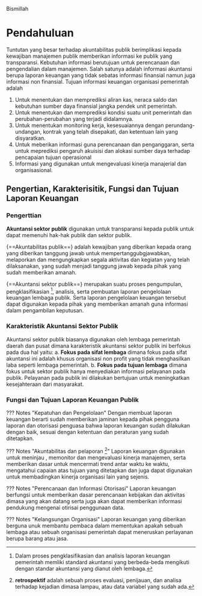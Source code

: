 Bismillah

# Pendahuluan
Tuntutan yang besar terhadap akuntabilitas publik berimplikasi kepada kewajiban manajemen publik memberikan informasi ke publik yang transparansi. Kebutuhan informasi berutujuan untuk perencanaan dan pengendalian dalam manajemen. Salah satunya adalah informasi akuntansi berupa laporan keuangan yang tidak sebatas informasi finansial namun juga informasi non finansial. Tujuan informasi keuangan organisasi pemerintah adalah 

1. Untuk menentukan dan memprediksi aliran kas, neraca saldo dan kebutuhan sumber daya finansial jangka pendek unit pemerintah.
2. Untuk menentukan dan memprediksi kondisi suatu unit pemerintah dan perubahan-perubahan yang terjadi didalamnya.
3. Untuk menentukan monitoring kerja, kesesuaiannya dengan perundang-undangan, kontrak yang telah disepakati, dan ketentuan lain yang disyaratkan.
4. Untuk meberikan informasi guna perencanaan dan penganggaran, serta untuk meprediksi pengaruh akuisisi dan alokasi sumber daya terhadap pencapaian tujuan operasional
5. Informasi yang digunakan untuk mengevaluasi kinerja manajerial dan organisasional.

## Pengertian, Karakterisitik, Fungsi dan Tujuan Laporan Keuangan

### Pengerttian
**Akuntansi sektor publik** digunakan untuk transparansi kepada publik untuk dapat memenuhi hak-hak publik dan sektor publik.

{==Akuntabilitas publik==} adalah kewajiban yang diberikan kepada orang yang diberikan tanggung jawab untuk mempertanggubgjawabkan, melaporkan dan mengungkapkan segala aktivitas dan kegiatan yang telah dilaksanakan, yang sudah menjadi tanggung jawab kepada pihak yang sudah memberikan amanah.

{==Akuntansi sektor publik==} merupakan suatu proses pengumpulan, pengklasifikasian [^1], analisis, serta pembuatan laporan pengelolaan keuangan lembaga publik. Serta laporan pengelolaan keuangan tersebut dapat digunakan kepada pihak yang memberikan amanah guna informasi dalam pengambilan keputusan.

[^1]: Dalam proses pengklasifikasian dan analisis laporan keuangan pemerintah memliki standard akuntansi yang berbeda-beda mengikuti dengan standar akuntansi yang dianut oleh lembaga.

### Karakteristik Akuntansi Sektor Publik
Akuntansi sektor publik biasanya digunakan oleh lembaga pemerintah daerah dan pusat dimana karakteristik akuntansi sektor publik ini berfokus pada dua hal yaitu:
a. **Fokus pada sifat lembaga** dimana fokus pada sifat akuntansi ini adalah khusus organisasi non profit yang tidak menghasilkan laba seperti lembaga pemerintah.
b. **Fokus pada tujuan lembaga** dimana fokus untuk sektor publik hanya menyediakan informasi pelayanan pada publik. Pelayanan pada publik ini dilakukan bertujuan untuk meningkatkan kesejahteraan dari masyarakat.

### Fungsi dan Tujuan Laporan Keuangan Publik

??? Notes "Kepatuhan dan Pengelolaan"
    Dengan membuat laporan keuangan berarti sudah memberikan jaminan kepada pihak pengguna laporan dan otorisasi penguasa bahwa laporan keuangan sudah dilakukan dengan baik, sesuai dengan ketentuan dan peraturan yang sudah ditetapkan.

??? Notes "Akuntabilitas dan pelaporan [^2]"
    Laporan keuangan digunakan untuk meninjau , memonitor dan mengevaluasi kinerja manajemen, serta memberikan dasar untuk mencermati trend antar waktu ke waktu, mengatahui capaian atas tujuan yang ditetapkan dan juga dapat digunakan untuk membadingkan  kinerja organisasi lain yang sejenis.

[^2]: **retrospektif** adalah sebuah proses evaluasi, penijauan, dan analisa terhadap kejadian dimasa lampau, atau data variabel yang sudah ada.


??? Notes "Perencanaan dan Informasi Otorisasi"
    Laporan keuangan berfungsi untuk memberikan dasar perencanaan kebijakan dan aktivitas dimasa yang akan datang serta juga akan dapat memberikan informasi pendukung mengenai otirisai penggunaan data.


??? Notes "Kelangsungan Organisasi"
    Laporan keuangan yang diberikan berguna unuk membantu pembaca dalam mementukan apakah sebuah lembaga atau sebuah organisasi pemerintah dapat meneruskan perlayanan berupa barang atau jasa.
